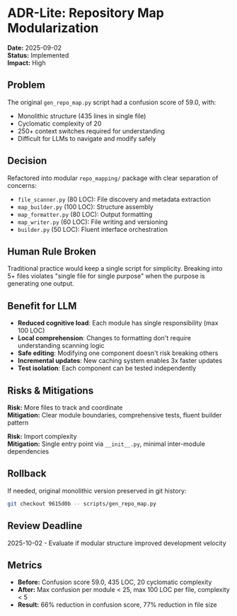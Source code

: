 # ADR-Lite: Repository Map Modularization

**Date:** 2025-09-02  
**Status:** Implemented  
**Impact:** High

## Problem

The original `gen_repo_map.py` script had a confusion score of 59.0, with:
- Monolithic structure (435 lines in single file)
- Cyclomatic complexity of 20
- 250+ context switches required for understanding
- Difficult for LLMs to navigate and modify safely

## Decision

Refactored into modular `repo_mapping/` package with clear separation of concerns:
- `file_scanner.py` (80 LOC): File discovery and metadata extraction
- `map_builder.py` (100 LOC): Structure assembly
- `map_formatter.py` (80 LOC): Output formatting
- `map_writer.py` (60 LOC): File writing and versioning
- `builder.py` (50 LOC): Fluent interface orchestration

## Human Rule Broken

Traditional practice would keep a single script for simplicity. Breaking into 5+ files violates "single file for single purpose" when the purpose is generating one output.

## Benefit for LLM

- **Reduced cognitive load**: Each module has single responsibility (max 100 LOC)
- **Local comprehension**: Changes to formatting don't require understanding scanning logic
- **Safe editing**: Modifying one component doesn't risk breaking others
- **Incremental updates**: New caching system enables 3x faster updates
- **Test isolation**: Each component can be tested independently

## Risks & Mitigations

**Risk:** More files to track and coordinate  
**Mitigation:** Clear module boundaries, comprehensive tests, fluent builder pattern

**Risk:** Import complexity  
**Mitigation:** Single entry point via `__init__.py`, minimal inter-module dependencies

## Rollback

If needed, original monolithic version preserved in git history:
```bash
git checkout 9615d0b -- scripts/gen_repo_map.py
```

## Review Deadline

2025-10-02 - Evaluate if modular structure improved development velocity

## Metrics

- **Before:** Confusion score 59.0, 435 LOC, 20 cyclomatic complexity
- **After:** Max confusion per module < 25, max 100 LOC per file, complexity < 5
- **Result:** 66% reduction in confusion score, 77% reduction in file size